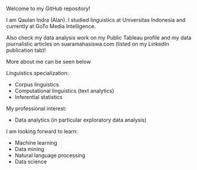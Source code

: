Welcome to my GitHub repository!

I am Qaulan Indra (Alan). I studied linguistics at Universitas Indonesia and currently at GoTo Media Intelligence.

Also check my data analysis work on my Public Tableau profile and my data journalistic articles on suaramahasiswa.com (listed on my LinkedIn publication tab)!

More about me can be seen below

Linguistics specialization:
- Corpus linguistics
- Computational linguistics (text analytics)
- Inferential statistics

My professional interest:
- Data analytics (in particular exploratory data analysis)

I am looking forward to learn:
- Machine learning
- Data mining
- Natural language processing
- Data science
<!---
alanindra/alanindra is a ✨ special ✨ repository because its `README.md` (this file) appears on your GitHub profile.
You can click the Preview link to take a look at your changes.
--->
